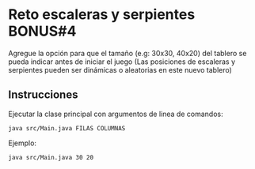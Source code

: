 # Reto escaleras y serpientes BONUS#4
Agregue la opción para que el tamaño (e.g: 30x30, 40x20) del tablero se pueda indicar
antes de iniciar el juego (Las posiciones de escaleras y serpientes pueden ser
dinámicas o aleatorias en este nuevo tablero)


## Instrucciones
Ejecutar la clase principal con argumentos de linea de comandos:

`java src/Main.java FILAS COLUMNAS`

Ejemplo:

`java src/Main.java 30 20`